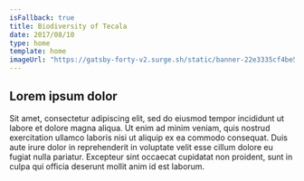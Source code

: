 ```yaml
---
isFallback: true
title: Biodiversity of Tecala
date: 2017/08/10
type: home
template: home
imageUrl: "https://gatsby-forty-v2.surge.sh/static/banner-22e3335cf4be5dddb7a51870b0e3203f.jpg"
---
```

## Lorem ipsum dolor

Sit amet, consectetur adipiscing elit, sed do eiusmod tempor incididunt ut labore et dolore magna aliqua. Ut enim ad minim veniam, quis nostrud exercitation ullamco laboris nisi ut aliquip ex ea commodo consequat. Duis aute irure dolor in reprehenderit in voluptate velit esse cillum dolore eu fugiat nulla pariatur. Excepteur sint occaecat cupidatat non proident, sunt in culpa qui officia deserunt mollit anim id est laborum.